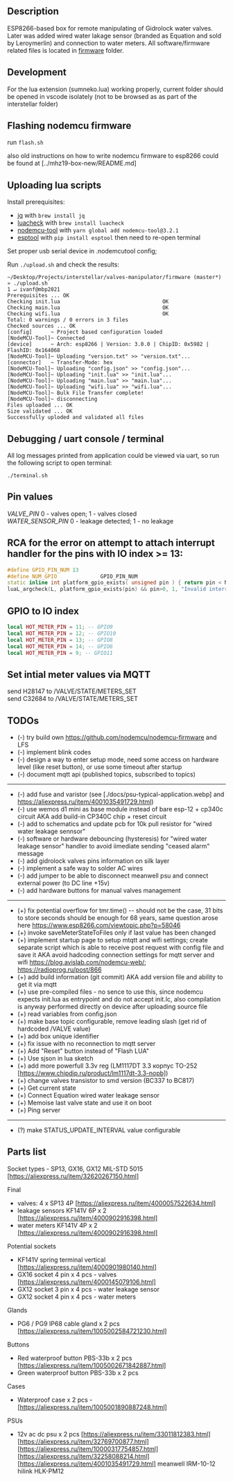 
## Description

ESP8266-based box for remote manipulating of Gidrolock water valves.<br/>
Later was added wired water lakage sensor (branded as Equation and sold by Leroymerlin) and connection to water meters.
All software/firmware related files is located in [firmware](./firmware/) folder.

## Development

For the lua extension (sumneko.lua) working properly, current folder should be opened in vscode isolately (not to be browsed as as part of the interstellar folder)

## Flashing nodemcu firmware

run `flash.sh`

also old instructions on how to write nodemcu firmware to esp8266 could be found at [../mhz19-box-new/README.md]

## Uploading lua scripts

Install prerequisites:

- [jq](https://jqlang.org/) with `brew install jq`
- [luacheck](https://github.com/mpeterv/luacheck) with `brew install luacheck`
- [nodemcu-tool](https://github.com/AndiDittrich/NodeMCU-Tool) with `yarn global add nodemcu-tool@3.2.1`
- [esptool](https://github.com/espressif/esptool) with `pip install esptool` then need to re-open terminal

Set proper usb serial device in .nodemcutool config;

Run `./upload.sh` and check the results:

```shell
~/Desktop/Projects/interstellar/valves-manipulator/firmware (master*) » ./upload.sh                                                                                                             1 ↵ ivanf@mbp2021
Prerequisites ... OK
Checking init.lua                                 OK
Checking main.lua                                 OK
Checking wifi.lua                                 OK
Total: 0 warnings / 0 errors in 3 files
Checked sources ... OK
[config]      ~ Project based configuration loaded
[NodeMCU-Tool]~ Connected
[device]      ~ Arch: esp8266 | Version: 3.0.0 | ChipID: 0x5982 | FlashID: 0x164068
[NodeMCU-Tool]~ Uploading "version.txt" >> "version.txt"...
[connector]   ~ Transfer-Mode: hex
[NodeMCU-Tool]~ Uploading "config.json" >> "config.json"...
[NodeMCU-Tool]~ Uploading "init.lua" >> "init.lua"...
[NodeMCU-Tool]~ Uploading "main.lua" >> "main.lua"...
[NodeMCU-Tool]~ Uploading "wifi.lua" >> "wifi.lua"...
[NodeMCU-Tool]~ Bulk File Transfer complete!
[NodeMCU-Tool]~ disconnecting
Files uploaded ... OK
Size validated ... OK
Successfully uploded and validated all files
```

## Debugging / uart console / terminal

All log messages printed from application could be viewed via uart, so run the following script to open terminal:

`./terminal.sh`

## Pin values

*VALVE_PIN* 0 - valves open; 1 - valves closed<br/>
*WATER_SENSOR_PIN* 0 - leakage detected; 1 - no leakage

## RCA for the error on attempt to attach interrupt handler for the pins with IO index >= 13:

```cpp
#define GPIO_PIN_NUM 13
#define NUM_GPIO              GPIO_PIN_NUM
static inline int platform_gpio_exists( unsigned pin ) { return pin < NUM_GPIO; }
luaL_argcheck(L, platform_gpio_exists(pin) && pin>0, 1, "Invalid interrupt pin");
```

## GPIO to IO index

```lua
local HOT_METER_PIN = 11; -- GPIO9
local HOT_METER_PIN = 12; -- GPIO10
local HOT_METER_PIN = 13; -- GPIO8
local HOT_METER_PIN = 14; -- GPIO6
local HOT_METER_PIN = 9; -- GPIO11
```

## Set intial meter values via MQTT

send H28147 to /VALVE/STATE/METERS_SET<br>
send C32684 to /VALVE/STATE/METERS_SET

## TODOs

- (-) try build own https://github.com/nodemcu/nodemcu-firmware and LFS
- (-) implement blink codes
- (-) design a way to enter setup mode, need some access on hardware level (like reset button), or use some timeout after startup
- (-) document mqtt api (published topics, subscribed to topics)
- ---
- (-) add fuse and varistor (see [./docs/psu-typical-application.webp] and https://aliexpress.ru/item/4001035491729.html)
- (-) use wemos d1 mini as base module instead of bare esp-12 + ср340с circuit AKA add build-in СР340С chip + reset circuit
- (-) add to schematics and update pcb for 10k pull resistor for "wired water leakage sennsor"
- (-) software or hardware debouncing (hysteresis) for "wired water leakage sensor" handler to avoid iimediate sending "ceased alarm" message
- (-) add gidrolock valves pins information on silk layer
- (-) implement a safe way to solder AC wires
- (-) add jumper to be able to disconnect meanwell psu and connect external power (to DC line +15v)
- (-) add hardware buttons for manual valves management
- ---
- (+) fix potential overflow for tmr.time() -- should not be the case, 31 bits to store seconds should be enough for 68 years, same question arose here https://www.esp8266.com/viewtopic.php?p=58046
- (+) invoke saveMeterStateToFiles only if last value has been changed
- (+) implement startup page to setup mtqtt and wifi settings; create separate script which is able to receive post request with config file and save it AKA avoid hadcoding connection settings for mqtt server and wifi https://blog.avislab.com/nodemcu-web/; https://radioprog.ru/post/866
- (+) add build information (git commit) AKA add version file and ability to get it via mqtt 
- (+) use pre-compiled files - no sence to use this, since nodemcu expects init.lua as entrypoint and do not accept init.lc, also compilation is anyway performed directly on device after uploading source file
- (+) read variables from config.json
- (+) make base topic configurable, remove leading slash (get rid of hardcoded /VALVE value)
- (+) add box unique identifier
- (+) fix issue with no reconnection to mqtt server
- (+) Add "Reset" button instead of "Flash LUA"
- (+) Use sjson in lua sketch
- (+) add more powerfull 3.3v reg (LM1117DT 3.3 корпус TO-252 [https://www.chipdip.ru/product/lm1117dt-3.3-nopb])
- (+) change valves transistor to smd version (BC337 to BC817)
- (+) Get current state
- (+) Connect Equation wired water leakage sensor
- (+) Memoise last valve state and use it on boot
- (+) Ping server
- ---
- (?) make STATUS_UPDATE_INTERVAL value configurable

## Parts list

Socket types - SP13, GX16, GX12
MIL-STD 5015 [https://aliexpress.ru/item/32620267150.html]

Final
- valves: 4 x SP13 4P [https://aliexpress.ru/item/4000057522634.html]
- leakage sensors KF141V 6P x 2 [https://aliexpress.ru/item/4000902916398.html]
- water meters KF141V 4P x 2 [https://aliexpress.ru/item/4000902916398.html]

Potential sockets
- KF141V spring terminal vertical [https://aliexpress.ru/item/4000901980140.html]
- GX16 socket 4 pin x 4 pcs - valves [https://aliexpress.ru/item/4000145079106.html]
- GX12 socket 3 pin x 4 pcs - water leakage sensor
- GX12 socket 4 pin x 4 pcs - water meters

Glands
- PG6 / PG9 IP68 cable gland x 2 pcs [https://aliexpress.ru/item/1005002584721230.html]

Buttons
- Red waterproof button PBS-33b x 2 pcs [https://aliexpress.ru/item/1005002671842887.html]
- Green waterproof button PBS-33b x 2 pcs

Cases
- Waterproof case x 2 pcs - [https://aliexpress.ru/item/1005001890887248.html]

PSUs
- 12v ac dc psu x 2 pcs [https://aliexpress.ru/item/33011812383.html]
                        [https://aliexpress.ru/item/32769700877.html]
                        [https://aliexpress.ru/item/10000317754857.html]
                        [https://aliexpress.ru/item/32258088214.html]
                        [https://aliexpress.ru/item/4001035491729.html]
                        meanwell IRM-10-12
                        hilink HLK-PM12
